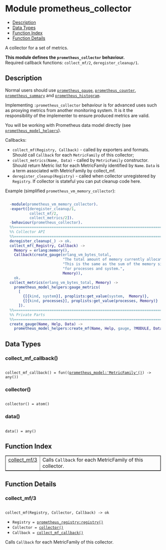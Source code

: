 

# Module prometheus_collector #
* [Description](#description)
* [Data Types](#types)
* [Function Index](#index)
* [Function Details](#functions)

A collector for a set of metrics.

__This module defines the `prometheus_collector` behaviour.__<br /> Required callback functions: `collect_mf/2`, `deregister_cleanup/1`.

<a name="description"></a>

## Description ##

Normal users should use [`prometheus_gauge`](prometheus_gauge.md),
[`prometheus_counter`](prometheus_counter.md), [`prometheus_summary`](prometheus_summary.md)
and [`prometheus_histogram`](prometheus_histogram.md).

Implementing `:prometheus_collector` behaviour is for advanced uses
such as proxying metrics from another monitoring system.
It is it the responsibility of the implementer to ensure produced metrics
are valid.

You will be working with Prometheus
data model directly (see [`prometheus_model_helpers`](prometheus_model_helpers.md)).

Callbacks:
- `collect_mf(Registry, Callback)` - called by exporters and formats.
Should call `Callback` for each `MetricFamily` of this collector;
- `collect_metrics(Name, Data)` - called by `MetricFamily` constructor.
Should return Metric list for each MetricFamily identified by `Name`.
`Data` is a term associated with MetricFamily by collect_mf.
- `deregister_cleanup(Registry)` - called when collector unregistered by
`Registry`. If collector is stateful you can put cleanup code here.

Example (simplified `prometheus_vm_memory_collector`):

```erlang

  -module(prometheus_vm_memory_collector).
  -export([deregister_cleanup/1,
           collect_mf/2,
           collect_metrics/2]).
  -behaviour(prometheus_collector).
  %%====================================================================
  %% Collector API
  %%====================================================================
  deregister_cleanup(_) -> ok.
  collect_mf(_Registry, Callback) ->
    Memory = erlang:memory(),
    Callback(create_gauge(erlang_vm_bytes_total,
                          "The total amount of memory currently allocated. "
                          "This is the same as the sum of the memory size "
                          "for processes and system.",
                          Memory)),
    ok.
  collect_metrics(erlang_vm_bytes_total, Memory) ->
    prometheus_model_helpers:gauge_metrics(
      [
        {[{kind, system}], proplists:get_value(system,  Memory)},
        {[{kind, processes}], proplists:get_value(processes, Memory)}
      ]).
  %%====================================================================
  %% Private Parts
  %%====================================================================
  create_gauge(Name, Help, Data) ->
    prometheus_model_helpers:create_mf(Name, Help, gauge, ?MODULE, Data).
```

<a name="types"></a>

## Data Types ##




### <a name="type-collect_mf_callback">collect_mf_callback()</a> ###


<pre><code>
collect_mf_callback() = fun((<a href="prometheus_model.md#type-MetricFamily">prometheus_model:'MetricFamily'()</a>) -&gt; any())
</code></pre>




### <a name="type-collector">collector()</a> ###


<pre><code>
collector() = atom()
</code></pre>




### <a name="type-data">data()</a> ###


<pre><code>
data() = any()
</code></pre>

<a name="index"></a>

## Function Index ##


<table width="100%" border="1" cellspacing="0" cellpadding="2" summary="function index"><tr><td valign="top"><a href="#collect_mf-3">collect_mf/3</a></td><td>Calls <code>Callback</code> for each MetricFamily of this collector.</td></tr></table>


<a name="functions"></a>

## Function Details ##

<a name="collect_mf-3"></a>

### collect_mf/3 ###

<pre><code>
collect_mf(Registry, Collector, Callback) -&gt; ok
</code></pre>

<ul class="definitions"><li><code>Registry = <a href="prometheus_registry.md#type-registry">prometheus_registry:registry()</a></code></li><li><code>Collector = <a href="#type-collector">collector()</a></code></li><li><code>Callback = <a href="#type-collect_mf_callback">collect_mf_callback()</a></code></li></ul>

Calls `Callback` for each MetricFamily of this collector.

